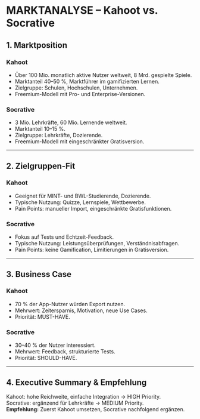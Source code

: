 # MARKTANALYSE – Kahoot vs. Socrative

## 1. Marktposition

### Kahoot
- Über 100 Mio. monatlich aktive Nutzer weltweit, 8 Mrd. gespielte Spiele.
- Marktanteil 40–50 %, Marktführer im gamifizierten Lernen.
- Zielgruppe: Schulen, Hochschulen, Unternehmen.
- Freemium-Modell mit Pro- und Enterprise-Versionen.

### Socrative
- 3 Mio. Lehrkräfte, 60 Mio. Lernende weltweit.
- Marktanteil 10–15 %.
- Zielgruppe: Lehrkräfte, Dozierende.
- Freemium-Modell mit eingeschränkter Gratisversion.

---

## 2. Zielgruppen-Fit

### Kahoot
- Geeignet für MINT- und BWL-Studierende, Dozierende.
- Typische Nutzung: Quizze, Lernspiele, Wettbewerbe.
- Pain Points: manueller Import, eingeschränkte Gratisfunktionen.

### Socrative
- Fokus auf Tests und Echtzeit-Feedback.
- Typische Nutzung: Leistungsüberprüfungen, Verständnisabfragen.
- Pain Points: keine Gamification, Limitierungen in Gratisversion.

---

## 3. Business Case

### Kahoot
- 70 % der App-Nutzer würden Export nutzen.
- Mehrwert: Zeitersparnis, Motivation, neue Use Cases.
- Priorität: MUST-HAVE.

### Socrative
- 30–40 % der Nutzer interessiert.
- Mehrwert: Feedback, strukturierte Tests.
- Priorität: SHOULD-HAVE.

---

## 4. Executive Summary & Empfehlung

Kahoot: hohe Reichweite, einfache Integration → HIGH Priority.  
Socrative: ergänzend für Lehrkräfte → MEDIUM Priority.  
**Empfehlung:** Zuerst Kahoot umsetzen, Socrative nachfolgend ergänzen.

